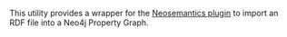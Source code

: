 This utility provides a wrapper for the [Neosemantics plugin](https://neo4j.com/labs/neosemantics-rdf/) to import an RDF file into a Neo4j Property Graph.
